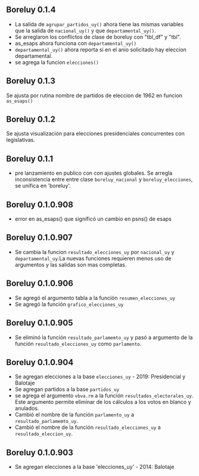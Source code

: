
## Boreluy 0.1.4

* La salida de `agrupar_partidos_uy()` ahora tiene las mismas variables que la salida de `nacional_uy()` y que `departamental_uy()`.
* Se arreglaron los conflictos de clase de boreluy con "tbl_df" y "tbl".
* as_esaps ahora funciona con `departamental_uy()`
* `departamental_uy()` ahora reporta si en el anio solicitado hay eleccion departamental.
* se agrega la funcion `elecciones()`

## Boreluy 0.1.3

Se ajusta por rutina nombre de partidos de eleccion de 1962 en funcion `as_esaps()`


## Boreluy 0.1.2

Se ajusta visualización para elecciones presidenciales concurrentes con legislativas.

## Boreluy 0.1.1

* pre lanzamiento en publico con con ajustes globales. Se arregla inconsistencia entre entre clase `boreluy_nacional` y `boreluy_elecciones`, se unifica en 'boreluy'.

## Boreluy 0.1.0.908

* error en as_esaps() que significó un cambio en psns() de esaps

## Boreluy 0.1.0.907

* Se cambia la funcion `resultado_elecciones_uy` por `nacional_uy` y `departamental_uy`.La nuevas funciones requieren menos uso de argumentos y las salidas son mas completas.

## Boreluy 0.1.0.906

* Se agregó el argumento tabla a la función `resumen_elecciones_uy`
* Se agregó la función `grafico_elecciones_uy`

## Boreluy 0.1.0.905

* Se eliminó la función `resultado_parlamemto_uy` y pasó a argumento de la función `resultado_elecciones_uy` como `parlamento`.

## Boreluy 0.1.0.904

* Se agregan elecciones a la base `elecciones_uy` - 2019: Presidencial y Balotaje
* Se agregan partidos a la base `partidos_uy`
* se agrega el argumento `vbva.rm` a la función `resultados_electorales_uy`. Este argumento permite eliminar de los cálculos a los votos en blanco y anulados.
* Cambió el nombre de la función `parlamento_uy` a `resultado_parlamemto_uy`.
* Cambió el nombre de la función `resultado_elecciones_uy` a `resultado_eleccion_uy`.

## Boreluy 0.1.0.903

* Se agregan elecciones a la base 'elecciones_uy' - 2014: Balotaje 




